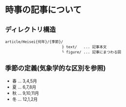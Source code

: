 # 時事の記事について

## ディレクトリ構造

```
article/Heisei{何年}/{季節}/
                          ├ text/   ... 記事本文
                          └ figure/ ... 記事にまつわる図
```

## 季節の定義(気象学的な区別を参照)

- 春 ... 3,4,5月
- 夏 ... 6,7,8月
- 秋 ... 9,10,11月
- 冬 ... 12,1,2月
